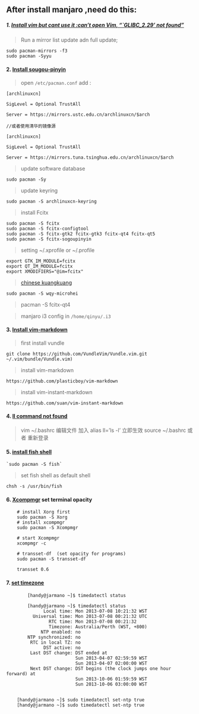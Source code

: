 ## After install manjaro ,need do this:

##### 1. [ Install vim but cant use it :can’t open Vim, “`GLIBC_2.29’ not found”](https://forum.manjaro.org/t/cant-open-vim-glibc-2-29-not-found/89583/2)
 > Run a mirror list update adn full update;
 
 ```
 sudo pacman-mirrors -f3
 sudo pacman -Syyu
 ```


#### 2. [Install sougou-pinyin ](https://www.cnblogs.com/tonyc/p/8231667.html) 

> open `/etc/pacman.conf` add :
  ```
  [archlinuxcn]

SigLevel = Optional TrustAll

Server = https://mirrors.ustc.edu.cn/archlinuxcn/$arch

//或者使用清华的镜像源

[archlinuxcn]

SigLevel = Optional TrustAll

Server = https://mirrors.tuna.tsinghua.edu.cn/archlinuxcn/$arch
  ```
> update software database
```
sudo pacman -Sy
```
> update keyring
```
sudo pacman -S archlinuxcn-keyring
```


> install Fcitx
```
sudo pacman -S fcitx
sudo pacman -S fcitx-configtool
sudo pacman -S fcitx-gtk2 fcitx-gtk3 fcitx-qt4 fcitx-qt5
sudo pacman -S fcitx-sogoupinyin
```
> setting ~/.xprofile  or ~/.profile
```
export GTK_IM_MODULE=fcitx
export QT_IM_MODULE=fcitx
export XMODIFIERS="@im=fcitx"
```
> [chinese kuangkuang](https://blog.csdn.net/UNIONDONG/article/details/96495534) 
```
sudo pacman -S wqy-microhei 
```
> pacman -S fcitx-qt4


> manjaro i3 config in  `/home/qinyu/.i3`


#### 3. [Install vim-markdown](https://github.com/plasticboy/vim-markdown)

>  first install vundle 
```
git clone https://github.com/VundleVim/Vundle.vim.git ~/.vim/bundle/Vundle.vim)
```
> install vim-markdown
```
https://github.com/plasticboy/vim-markdown
```
> install vim-instant-markdown
```
https://github.com/suan/vim-instant-markdown
```
#### 4. [ll command not found](https://blog.csdn.net/qq_27292113/article/details/69942507)
>  vim ~/.bashrc 编辑文件   加入 alias ll=’ls -l’
>  立即生效 source ~/.bashrc 或者 重新登录

#### 5. [install fish shell](https://www.ostechnix.com/install-fish-friendly-interactive-shell-linux/)


	`sudo pacman -S fish`
	

	
> set fish shell as default shell

	chsh -s /usr/bin/fish

#### 6. [Xcompmgr](https://wiki.archlinux.org/index.php/Xcompmgr_(%E7%AE%80%E4%BD%93%E4%B8%AD%E6%96%87)) set terminal opacity
```
	# install Xorg first
	sudo pacman -S Xorg 
	# install xcompmgr
	sudo pacman -S Xcompmgr

	# start Xcompmgr 
	xcompmgr -c

	# transset-df  (set opacity for programs)
	sudo pacman -S transset-df

	transset 0.6
```

#### 7. [set timezone](http://justoldtime.blogspot.com/2013/08/manjaro.html)

```
        [handy@jarmano ~]$ timedatectl status
```

```
        [handy@jarmano ~]$ timedatectl status
              Local time: Mon 2013-07-08 10:21:32 WST
          Universal time: Mon 2013-07-08 00:21:32 UTC
                RTC time: Mon 2013-07-08 00:21:32
                Timezone: Australia/Perth (WST, +800)
             NTP enabled: no
        NTP synchronized: no
         RTC in local TZ: no
              DST active: no
         Last DST change: DST ended at
                          Sun 2013-04-07 02:59:59 WST
                          Sun 2013-04-07 02:00:00 WST
         Next DST change: DST begins (the clock jumps one hour forward) at
                          Sun 2013-10-06 01:59:59 WST
                          Sun 2013-10-06 03:00:00 WST

```

```
```
        [handy@jarmano ~]$ sudo timedatectl set-ntp true
        [handy@jarmano ~]$ sudo timedatectl set-ntp true
```



